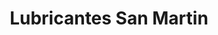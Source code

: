 ---
title: "Lubricantes San Martin"
url: /municipio-el-alto/lubricantes-san-martin/
shop: Autowerkstatt
---